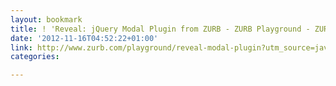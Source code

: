 ```yaml
---
layout: bookmark
title: ! 'Reveal: jQuery Modal Plugin from ZURB - ZURB Playground - ZURB.com'
date: '2012-11-16T04:52:22+01:00'
link: http://www.zurb.com/playground/reveal-modal-plugin?utm_source=javascriptweekly=email
categories: 

---
```

